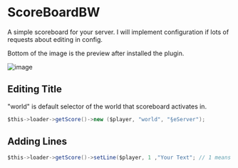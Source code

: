 # ScoreBoardBW

A simple scoreboard for your server. I will implement configuration if lots of requests about editing in config.

Bottom of the image is the preview after installed the plugin.

![image](https://i.ibb.co/KGCWs88/Screenshot-20200621-135502-Minecraft.jpg)

## Editing Title

"world" is default selector of the world that scoreboard activates in.

```csharp
$this->loader->getScore()->new ($player, "world", "§eServer");
```

## Adding Lines

```csharp
$this->loader->getScore()->setLine($player, 1 ,"Your Text"; // 1 means the first line
```